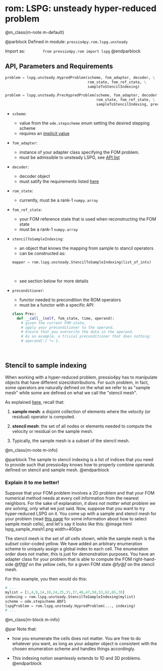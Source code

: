 
# rom: LSPG: unsteady hyper-reduced problem

@m_class{m-note m-default}

@parblock
Defined in module: `pressio4py.rom.lspg.unsteady`

Import as: &emsp; &emsp; &emsp; `from pressio4py.rom import lspg`
@endparblock


## API, Parameters and Requirements

```py
problem = lspg.unsteady.HypredProblem(scheme, fom_adapter, decoder, \
								      rom_state, fom_ref_state, \
									  sampleToStencilIndexing)

problem = lspg.unsteady.PrecHypredProblem(scheme, fom_adapter, decoder, \
									      rom_state, fom_ref_state, \
										  sampleToStencilIndexing, preconditioner)
```

- `scheme`:
  - value from the `ode.stepscheme` enum setting the desired stepping scheme
  - requires an [implicit value](md_pages_components_ode_steppers_implicit.html)

- `fom_adapter`:
  - instance of your adapter class specifying the FOM problem. <br/>
  - must be admissible to unsteady LSPG, see [API list](./md_pages_components_rom_fom_apis.html)

- `decoder`:
  - decoder object
  - must satify the requirements listed [here](md_pages_components_rom_decoder.html)

- `rom_state`:
  - currently, must be a rank-1 `numpy.array`

- `fom_ref_state`:
  - your FOM reference state that is used when reconstructing the FOM state
  - must be a rank-1 `numpy.array`

- `stencilToSampleIndexing`:
  - an object that knows the mapping from sample to stancil operators
  - can be constructed as: <br/>
  ```py
  mapper = rom.lspg.unsteady.StencilToSampleIndexing(list_of_ints)
  ```
  &nbsp;
  - see section below for more details

- `preconditioner`:
  - functor needed to precondition the ROM operators
  - must be a functor with a specific API:
  ```py
  class Prec:
	def __call__(self, fom_state, time, operand):
	  # given the current FOM state,
	  # apply your preconditioner to the operand.
	  # Ensure that you overwrite the data in the operand.
	  # As an example, a trivial preconditioner that does nothing:
	  # operand[:] *= 1.
  ```
<br/>

## Stencil to sample indexing

When working with a hyper-reduced problem, pressio4py has to manipulate objects
that have different sizes/distributions.
For such problem, in fact, some operators are naturally defined
on the what we refer to as "sample mesh" while some are defined on what
we call the "stencil mesh".

As explained [here](https://pressio.github.io/algos/hyper/), recall that:

1. **sample mesh**: a disjoint collection of elements where the velocity (or residual) operator is computed.

2. **stencil mesh**: the set of all nodes or elements needed to compute the velocity or residual on the sample mesh.

3. Typically, the sample mesh is a subset of the stencil mesh.

<!-- For more details on this and hyper-reduction in general, -->
<!-- see [this page](https://pressio.github.io/algos/hyper/). -->

@m_class{m-note m-info}

@parblock
The sample to stencil indexing is a list of indices that you need to provide such that
pressio4py knows how to properly combine operands defined on stencil and sample mesh.
@endparblock


### Explain it to me better!

Suppose that your FOM problem involves a 2D problem and that your FOM numerical
method needs at every cell information from the nearest neighbors.
For the sake of explanation, *it does not matter what problem we are solving*,
only what we just said.
Now, suppose that you want to try hyper-reduced LSPG on it.
You come up with a sample and stencil mesh for your problem
(read [this page](https://pressio.github.io/algos/hyper/) for some information about
how to select sample mesh cells), and let's say it looks like this:
@image html lspg_sample_mesh1.png width=400px

The stencil mesh is the set of *all* cells shown,
while the sample mesh is the *subset* color-coded yellow.
We have added an arbitrary enumeration scheme to uniquely assign a global index to each cell.
The enumeration order does not matter, this is just for demonstration purposes.
You have an adapter class for your problem that is able to compute
the FOM right-hand-side @f$f@f$ on the yellow cells, for a given
FOM state @f$y@f$ on the stencil mesh.

For this example, you then would do this:

```py
# ...
mylist = [1,4,9,14,18,24,25,31,37,40,47,50,53,62,65,70]
indexing = rom.lspg.unsteady.StencilToSampleIndexing(mylist)
scheme = ode.stepscheme.BDF1
lspgProblem = rom.lspg.unsteady.HypredProblem(..., indexing)
# ...
```

@m_class{m-block m-info}

@par Note that:
- how you enumerate the cells does not matter.
  You are free to do whatever you want, as long as your adapter object is
  consistent with the chosen enumeration scheme and handles things accordingly.

- This indexing notion seamlessly extends to 1D and 3D problems.
@endparblock


<!-- Now, suppose that you want to do LSPG with BDF1. In such case, pressio4py has to compute: -->
<!-- @f[ -->
<!-- R = y_{n+1}-y_{n}- hf(t_{n+1},y_{n+1}) -->
<!-- @f] -->
<!-- where @f$y@f$ is a FOM state, @f$f@f$ the right-hand-size, @f$t@f$ is time, and @f$R@f$ is the residual. -->
